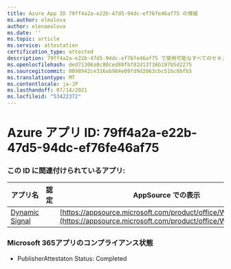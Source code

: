 ```yaml
---
title: Azure App ID 79ff4a2a-e22b-47d5-94dc-ef76fe46af75 の情報
ms.author: elmalova
author: elenamalova
ms.date: ''
ms.topic: article
ms.service: attestation
certification_type: attested
description: 79ff4a2a-e22b-47d5-94dc-ef76fe46af75 で使用可能なすべてのセキュリティおよびコンプライアンス情報。
ms.openlocfilehash: ded71306a8c80ced80fbf82d13736b197b5d2275
ms.sourcegitcommit: 0098942ce316ab984e09fd9d2063cbc516c8bfb5
ms.translationtype: MT
ms.contentlocale: ja-JP
ms.lasthandoff: 07/14/2021
ms.locfileid: "53422372"
---
```

# <a name="azure-app-id-79ff4a2a-e22b-47d5-94dc-ef76fe46af75"></a>Azure アプリ ID: 79ff4a2a-e22b-47d5-94dc-ef76fe46af75


### <a name="apps-associated-with-this-id"></a>この ID に関連付けられているアプリ:
| **アプリ名** | **認定** | **AppSource での表示** |
|-|-|-|
| [Dynamic Signal](https://docs.microsoft.com/en-us/microsoft-365-app-certification/forward/WA200000102) |  | [https://appsource.microsoft.com/product/office/WA200000102](https://appsource.microsoft.com/product/office/WA200000102) |

### <a name="microsoft-365-app-compliance-status"></a>Microsoft 365アプリのコンプライアンス状態
- PublisherAttestaton Status: Completed
